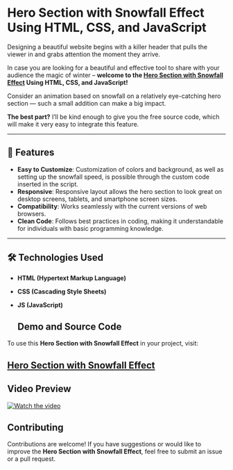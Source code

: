# Hero Section with Snowfall Effect Using HTML, CSS, and JavaScript  

Designing a beautiful website begins with a killer header that pulls the viewer in and grabs attention the moment they arrive.  

In case you are looking for a beautiful and effective tool to share with your audience the magic of winter – **welcome to the <a href="https://jvcodes.com/hero-section-with-snowfall-effect/">Hero Section with Snowfall Effect</a> Using HTML, CSS, and JavaScript!**  

Consider an animation based on snowfall on a relatively eye-catching hero section — such a small addition can make a big impact.  

**The best part?** I’ll be kind enough to give you the free source code, which will make it very easy to integrate this feature.  

---

## 🌟 Features  

- **Easy to Customize**: Customization of colors and background, as well as setting up the snowfall speed, is possible through the custom code inserted in the script.  
- **Responsive**: Responsive layout allows the hero section to look great on desktop screens, tablets, and smartphone screen sizes.  
- **Compatibility**: Works seamlessly with the current versions of web browsers.  
- **Clean Code**: Follows best practices in coding, making it understandable for individuals with basic programming knowledge.  

---

## 🛠️ Technologies Used  

- **HTML (Hypertext Markup Language)**  
- **CSS (Cascading Style Sheets)**  
- **JS (JavaScript)**  

  ## Demo and Source Code

To use this **Hero Section with Snowfall Effect** in your project, visit:

## <a href="https://jvcodes.com/hero-section-with-snowfall-effect/">Hero Section with Snowfall Effect</a>

## Video Preview

[![Watch the video](https://img.youtube.com/vi/TFbck69BlBs/0.jpg)](https://www.youtube.com/watch?v=TFbck69BlBs)

## Contributing

Contributions are welcome! If you have suggestions or would like to improve the **Hero Section with Snowfall Effect**, feel free to submit an issue or a pull request.

